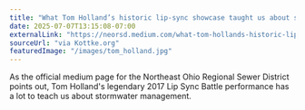 ```yaml
---
title: "What Tom Holland’s historic lip-sync showcase taught us about stormwater management"
date: 2025-07-07T13:15:08-07:00
externalLink: "https://neorsd.medium.com/what-tom-hollands-historic-lip-sync-showcase-taught-us-about-stormwater-management-9dead8680143"
sourceUrl: "via Kottke.org"
featuredImage: "/images/tom_holland.jpg"
--- 
```

As the official medium page for the Northeast Ohio Regional Sewer District points out, Tom Holland's legendary 2017 Lip Sync Battle performance has a lot to teach us about stormwater management.  